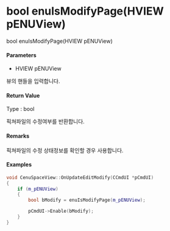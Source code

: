 # bool enuIsModifyPage\(HVIEW pENUView\)

bool enuIsModifyPage\(HVIEW pENUView\)

#### Parameters

* HVIEW pENUView

뷰의 핸들을 입력합니다.

#### Return Value

Type : bool

픽쳐파일의 수정여부를 반환합니다.

#### Remarks

픽쳐파일의 수정 상태정보를 확인할 경우 사용합니다.

#### Examples

```cpp
void CenuSpaceView::OnUpdateEditModify(CCmdUI *pCmdUI)
{
    if (m_pENUView)
    {
        bool bModify = enuIsModifyPage(m_pENUView);

        pCmdUI->Enable(bModify);
    }
}
```



